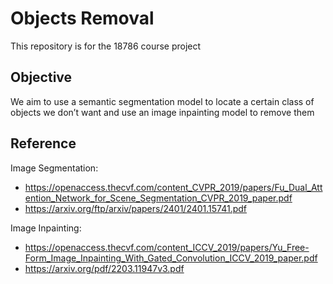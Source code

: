 # Objects Removal

This repository is for the 18786 course project

## Objective

We aim to use a semantic segmentation model to locate a certain class of objects we don’t want and use an image inpainting model to remove them

## Reference

Image Segmentation:

- <https://openaccess.thecvf.com/content_CVPR_2019/papers/Fu_Dual_Attention_Network_for_Scene_Segmentation_CVPR_2019_paper.pdf>
- <https://arxiv.org/ftp/arxiv/papers/2401/2401.15741.pdf>

Image Inpainting:

- <https://openaccess.thecvf.com/content_ICCV_2019/papers/Yu_Free-Form_Image_Inpainting_With_Gated_Convolution_ICCV_2019_paper.pdf>
- <https://arxiv.org/pdf/2203.11947v3.pdf>
